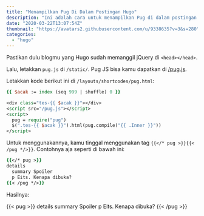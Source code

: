 ```yaml
---
title: "Menampilkan Pug Di Dalam Postingan Hugo"
description: "Ini adalah cara untuk menampilkan Pug di dalam postingan blog berbasis Hugo"
date: "2020-03-22T13:07:54Z"
thumbnail: "https://avatars2.githubusercontent.com/u/9338635?v=3&s=280"
categories:
  - "hugo"
---
```


Pastikan dulu blogmu yang Hugo sudah memanggil jQuery di `<head></head>`.

Lalu, letakkan `pug.js` di `/static/`. Pug JS bisa kamu dapatkan di [/pug.js](/pug.js).

Letakkan kode berikut ini di `/layouts/shortcodes/pug.html`:

```tcl
{{ $acak := index (seq 999 | shuffle) 0 }}

<div class="tes-{{ $acak }}"></div>
<script src="/pug.js"></script>
<script>
  pug = require("pug")
  $(".tes-{{ $acak }}").html(pug.compile("{{ .Inner }}"))
</script>
```

Untuk menggunakannya, kamu tinggal menggunakan tag `{{</* pug >}}{{< /pug */>}}`. Contohnya aja seperti di bawah ini:

```tcl
{{</* pug >}}
details
  summary Spoiler
  p Eits. Kenapa dibuka?
{{< /pug */>}}
```

Hasilnya:

{{< pug >}}
details
  summary Spoiler
  p Eits. Kenapa dibuka?
{{< /pug >}}